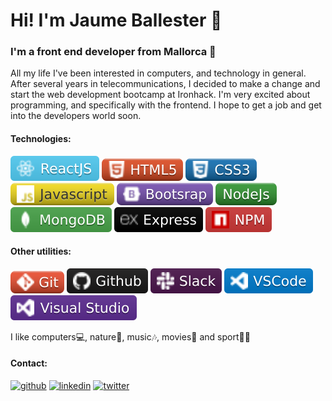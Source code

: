 # Hi! I'm Jaume Ballester 👋




### I'm a front end developer from Mallorca 🌊


All my life I've been interested in computers, and technology in general. After several years in telecommunications, I decided to make a change and start the web development bootcamp at Ironhack. I'm very excited about programming, and specifically with the frontend. I hope to get a job and get into the developers world soon.



#### Technologies:


![github](/react.svg) ![github](/html.svg) ![github](/CSS.svg) ![github](/js.svg) ![github](/bootstrap.svg) ![github](/node.svg) ![github](/mongo.svg) ![github](/express.svg) ![github](/npm.svg)


#### Other utilities:


![github](/git.svg) ![github](/github.svg) ![github](/slack.svg) ![github](/vsc.svg) ![github](/visual.svg)




I like computers💻, nature🌳, music🎶, movies🎼  and sport🚵‍♂️



#### Contact:

[<img src='https://cdn.jsdelivr.net/npm/simple-icons@3.0.1/icons/github.svg' alt='github' height='40'>](https://github.com/https://github.com/jaumebt90)  [<img src='https://cdn.jsdelivr.net/npm/simple-icons@3.0.1/icons/linkedin.svg' alt='linkedin' height='40'>](https://www.linkedin.com/in/https://www.linkedin.com/in/jaume-ballester-tomas//)  [<img src='https://cdn.jsdelivr.net/npm/simple-icons@3.0.1/icons/twitter.svg' alt='twitter' height='40'>](https://twitter.com/https://twitter.com/jaumebt_)  
